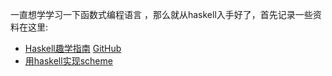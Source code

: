 ﻿<!--{layout:default title:开始学习haskell}-->
一直想学学习一下函数式编程语言 ，那么就从haskell入手好了，首先记录一些资料在这里:

* [Haskell趣学指南](http://learnyoua.haskell.sg/) [GitHub](https://github.com/MnO2/learnyouahaskell-zh)
* [用haskell实现scheme](http://en.wikibooks.org/wiki/Write_Yourself_a_Scheme_in_48_Hours)
